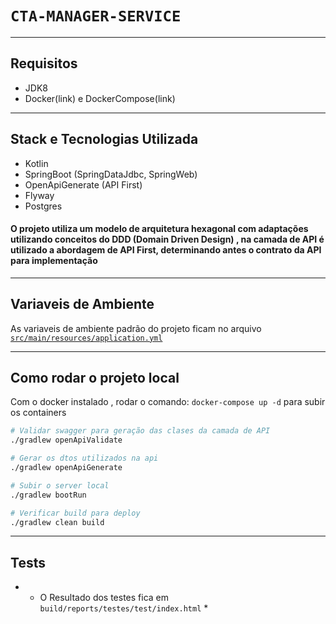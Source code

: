 # `CTA-MANAGER-SERVICE`

---

## Requisitos

- JDK8
- Docker(link) e DockerCompose(link)

---
## Stack e Tecnologias Utilizada
- Kotlin
- SpringBoot (SpringDataJdbc, SpringWeb)
- OpenApiGenerate (API First)
- Flyway
- Postgres

#### O projeto utiliza um modelo de arquitetura hexagonal com adaptações utilizando conceitos do DDD (Domain Driven Design) , na camada de API é utilizado a abordagem de API First, determinando antes o contrato da API para implementação

---

## Variaveis de Ambiente

As variaveis de ambiente padrão do projeto ficam no arquivo [`src/main/resources/application.yml`](`src/main/resources/application.yml`)

---
## Como rodar o projeto local

Com o docker instalado , rodar o comando: `docker-compose up -d` para subir os containers

````sh
# Validar swagger para geração das clases da camada de API
./gradlew openApiValidate

# Gerar os dtos utilizados na api
./gradlew openApiGenerate

# Subir o server local 
./gradlew bootRun

# Verificar build para deploy
./gradlew clean build
````
---
## Tests

- * O Resultado dos testes fica em `build/reports/testes/test/index.html` *